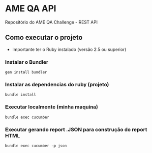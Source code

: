 # AME QA API
Repositório do AME QA Challenge - REST API

## Como executar o projeto

* Importante ter o Ruby instalado (versão 2.5 ou superior)

### Instalar o Bundler
`
gem install bundler
`

### Instalar as dependencias do ruby (projeto)
`
bundle install
`

### Executar localmente (minha maquina)
`
bundle exec cucumber
`

### Executar gerando report .JSON para construção do report HTML
`
bundle exec cucumber -p json
`
